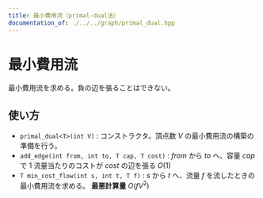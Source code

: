```yaml
---
title: 最小費用流（primal-dual法）
documentation_of: ./../../graph/primal_dual.hpp
---
```


# 最小費用流

最小費用流を求める。負の辺を張ることはできない。

## 使い方

- ``primal_dual<T>(int V)`` : コンストラクタ。頂点数 $V$ の最小費用流の構築の準備を行う。
- ``add_edge(int from, int to, T cap, T cost)`` : $from$ から $to$ へ、容量 $cap$ で $1$ 流量当たりのコストが $cost$ の辺を張る $O(1)$
- ``T min_cost_flow(int s, int t, T f)`` : $s$ から $t$ へ、流量 $f$ を流したときの最小費用流を求める。 **最悪計算量** $O(fV^2)$
